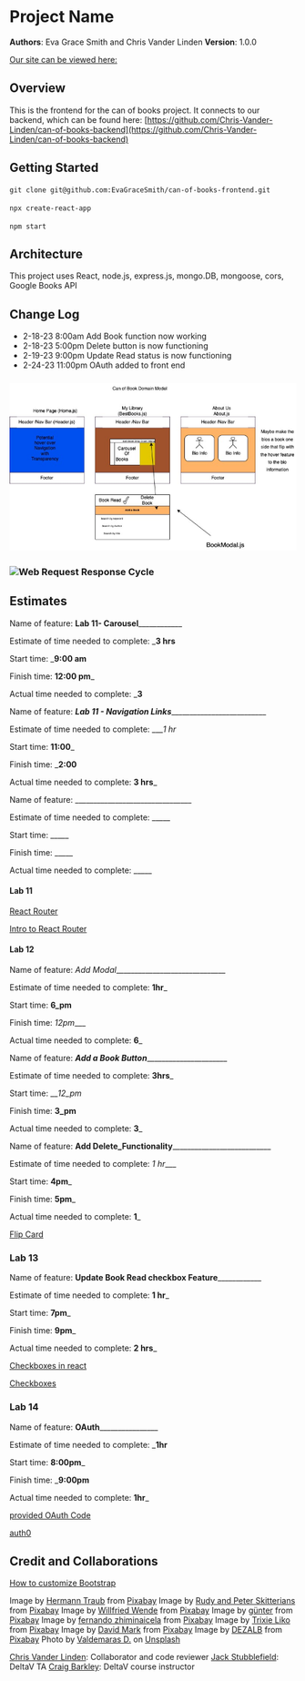 # Project Name

**Authors**: Eva Grace Smith and Chris Vander Linden
**Version**: 1.0.0 
<!-- (increment the patch/fix version number if you make more commits past your first submission) -->

[Our site can be viewed here:](https://thebookcollection.netlify.app/)

## Overview
This is the frontend for the can of books project.  It connects to our backend, which can be found here: [https://github.com/Chris-Vander-Linden/can-of-books-backend](https://github.com/Chris-Vander-Linden/can-of-books-backend)

## Getting Started
    git clone git@github.com:EvaGraceSmith/can-of-books-frontend.git

    npx create-react-app

    npm start

## Architecture
This project uses React, node.js, express.js, mongo.DB, mongoose, cors, Google Books API

## Change Log
<!-- Use this area to document the iterative changes made to your application as each feature is successfully implemented. Use time stamps. Here's an example:

01-01-2001 4:59pm - Application now has a fully-functional express server, with a GET route for the location resource. -->
* 2-18-23 8:00am Add Book function now working
* 2-18-23 5:00pm Delete button is now functioning
* 2-19-23 9:00pm Update Read status is now functioning
* 2-24-23 11:00pm OAuth added to front end

### ![DomainModel](./canofBooksDomainModel.jpg)
### ![Web Request Response Cycle](./canOfBookWRRC.png)


## Estimates
Name of feature: __________Lab 11- Carousel______________________

Estimate of time needed to complete: ___3 hrs__

Start time: ___9:00 am__

Finish time: __12:00 pm___

Actual time needed to complete: ___3__

Name of feature: ___Lab 11 - Navigation Links_____________________________

Estimate of time needed to complete: ____1 hr_

Start time: __11:00___

Finish time: ___2:00__

Actual time needed to complete: __3 hrs___

Name of feature: ________________________________

Estimate of time needed to complete: _____

Start time: _____

Finish time: _____

Actual time needed to complete: _____


#### Lab 11

[React Router](https://www.w3schools.com/react/react_router.asp)

[Intro to React Router](https://medium.com/@ipenywis/intro-to-react-router-for-beginners-multiple-page-apps-461f4729bd3f#:~:text=For%20a%20website%20or%20a%20simple%20multi-page%20app%2C,redirect%20from%20route%20to%20another%20and%20404%20pages.)


#### Lab 12

Name of feature: _Add Modal_______________________________

Estimate of time needed to complete: __1hr___

Start time: __6_pm__

Finish time: _12pm____

Actual time needed to complete: __6___

Name of feature: _____Add a Book Button___________________________

Estimate of time needed to complete: __3hrs___

Start time: ___12_pm_

Finish time: __3_pm__

Actual time needed to complete: __3___

Name of feature: __Add Delete_Functionality_____________________________

Estimate of time needed to complete: _1 hr____

Start time: __4pm___

Finish time: __5pm___

Actual time needed to complete: __1___

[Flip Card](https://www.w3schools.com/howto/howto_css_flip_card.asp)

### Lab 13

Name of feature: __________Update Book Read checkbox Feature______________________

Estimate of time needed to complete: __1 hr___

Start time: __7pm___

Finish time: __9pm___

Actual time needed to complete: __2 hrs___

[Checkboxes in react](https://stackoverflow.com/questions/53498299/how-to-send-checkbox-data-in-reactjs)

[Checkboxes](https://www.w3schools.com/jsref/prop_checkbox_checked.asp)

### Lab 14

Name of feature: ________OAuth________________________

Estimate of time needed to complete: ___1hr__

Start time: __8:00pm___

Finish time: ___9:00pm__

Actual time needed to complete: __1hr___

[provided OAuth Code](https://github.com/DeltaVCode/cedarrapids-code-301n1/tree/main/class-15/lab/starter-code/client/Auth)

[auth0](https://auth0.com/docs/libraries/auth0-react)


## Credit and Collaborations

[How to customize Bootstrap](https://react-bootstrap.github.io/getting-started/theming/#new-variants-and-sizes)

Image by <a href="https://pixabay.com/users/hermann-130146/?utm_source=link-attribution&amp;utm_medium=referral&amp;utm_campaign=image&amp;utm_content=5937823">Hermann Traub</a> from <a href="https://pixabay.com//?utm_source=link-attribution&amp;utm_medium=referral&amp;utm_campaign=image&amp;utm_content=5937823">Pixabay</a>
Image by <a href="https://pixabay.com/users/skitterphoto-324082/?utm_source=link-attribution&amp;utm_medium=referral&amp;utm_campaign=image&amp;utm_content=2344423">Rudy and Peter Skitterians</a> from <a href="https://pixabay.com//?utm_source=link-attribution&amp;utm_medium=referral&amp;utm_campaign=image&amp;utm_content=2344423">Pixabay</a>
Image by <a href="https://pixabay.com/users/fotoblend-87167/?utm_source=link-attribution&amp;utm_medium=referral&amp;utm_campaign=image&amp;utm_content=4032668">Willfried Wende</a> from <a href="https://pixabay.com//?utm_source=link-attribution&amp;utm_medium=referral&amp;utm_campaign=image&amp;utm_content=4032668">Pixabay</a>
Image by <a href="https://pixabay.com/users/moritz320-1260270/?utm_source=link-attribution&amp;utm_medium=referral&amp;utm_campaign=image&amp;utm_content=3330647">günter</a> from <a href="https://pixabay.com//?utm_source=link-attribution&amp;utm_medium=referral&amp;utm_campaign=image&amp;utm_content=3330647">Pixabay</a>
Image by <a href="https://pixabay.com/users/fernandozhiminaicela-6246704/?utm_source=link-attribution&amp;utm_medium=referral&amp;utm_campaign=image&amp;utm_content=3197260">fernando zhiminaicela</a> from <a href="https://pixabay.com//?utm_source=link-attribution&amp;utm_medium=referral&amp;utm_campaign=image&amp;utm_content=3197260">Pixabay</a>
Image by <a href="https://pixabay.com/users/trixieliko-5446132/?utm_source=link-attribution&amp;utm_medium=referral&amp;utm_campaign=image&amp;utm_content=2695011">Trixie Liko</a> from <a href="https://pixabay.com//?utm_source=link-attribution&amp;utm_medium=referral&amp;utm_campaign=image&amp;utm_content=2695011">Pixabay</a>
Image by <a href="https://pixabay.com/users/12019-12019/?utm_source=link-attribution&amp;utm_medium=referral&amp;utm_campaign=image&amp;utm_content=1624410">David Mark</a> from <a href="https://pixabay.com//?utm_source=link-attribution&amp;utm_medium=referral&amp;utm_campaign=image&amp;utm_content=1624410">Pixabay</a>
Image by <a href="https://pixabay.com/users/dezalb-1045091/?utm_source=link-attribution&amp;utm_medium=referral&amp;utm_campaign=image&amp;utm_content=1578634">DEZALB</a> from <a href="https://pixabay.com//?utm_source=link-attribution&amp;utm_medium=referral&amp;utm_campaign=image&amp;utm_content=1578634">Pixabay</a>
Photo by <a href="https://unsplash.com/@deko_photo4?utm_source=unsplash&utm_medium=referral&utm_content=creditCopyText">Valdemaras D.</a> on <a href="https://unsplash.com/s/photos/library?utm_source=unsplash&utm_medium=referral&utm_content=creditCopyText">Unsplash</a>
  

[Chris Vander Linden](https://github.com/Chris-Vander-Linden): Collaborator and code reviewer
[Jack Stubblefield](https://github.com/Jacks-01): DeltaV TA
[Craig Barkley](https://github.com/tektechnologies): DeltaV course instructor